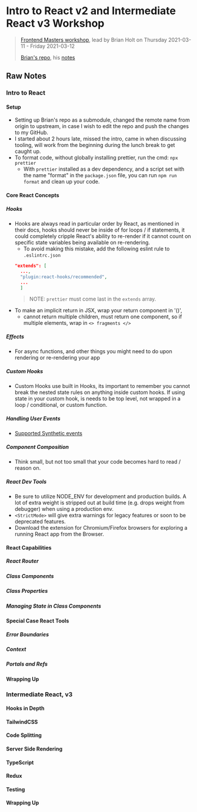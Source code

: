 # Intro to React v2 and Intermediate React v3 Workshop
> [Frontend Masters workshop](https://frontendmasters.com/workshops/complete-react-v6/), lead by Brian Holt on Thursday 2021-03-11 - Friday 2021-03-12
>
> [Brian's repo](https://github.com/btholt/citr-v6-project), his [notes](https://btholt.github.io/complete-intro-to-react-v6/)

## Raw Notes
### Intro to React
#### Setup
- Setting up Brian's repo as a submodule, changed the remote name from origin to upstream, in case I wish to edit the repo and push the changes to my GitHub.
- I started about 2 hours late, missed the intro, came in when discussing tooling, will work from the beginning during the lunch break to get caught up.
- To format code, without globally installing prettier, run the cmd: `npx prettier`
  - With `prettier` installed as a dev dependency, and a script set with the name "format" in the `package.json` file, you can run `npm run format` and clean up your code.

#### Core React Concepts
##### Hooks
- Hooks are always read in particular order by React, as mentioned in their docs, hooks should never be inside of for loops / if statements, it could completely cripple React's ability to re-render if it cannot count on specific state variables being available on re-rendering.
  - To avoid making this mistake, add the following eslint rule to `.eslintrc.json`
  ```json
  "extends": [
    ...,
    "plugin:react-hooks/recommended",
    ...
    ]
  ```
  > NOTE: `prettier` must come last in the `extends` array.
- To make an implicit return in JSX, wrap your return component in '()',
  - cannot return multiple children, must return one component, so if multiple elements, wrap in `<> fragments </>`

##### Effects
- For async functions, and other things you might need to do upon rendering or re-rendering your app

##### Custom Hooks
- Custom Hooks use built in Hooks, its important to remember you cannot break the nested state rules on anything inside custom hooks. If using state in your custom hook, is needs to be top level, not wrapped in a loop / conditional, or custom function.
##### Handling User Events
- [Supported Synthetic events](https://reactjs.org/docs/events.html#supported-events)

##### Component Composition
- Think small, but not too small that your code becomes hard to read / reason on.

##### React Dev Tools
- Be sure to utilize NODE_ENV for development and production builds. A lot of extra weight is stripped out at build time (e.g. drops weight from debugger) when using a production env.
- `<StrictMode>` will give extra warnings for legacy features or soon to be deprecated features.
- Download the extension for Chromium/Firefox browsers for exploring a running React app from the Browser.

#### React Capabilities
##### React Router
##### Class Components
##### Class Properties
##### Managing State in Class Components
#### Special Case React Tools
##### Error Boundaries
##### Context
##### Portals and Refs
#### Wrapping Up
### Intermediate React, v3
#### Hooks in Depth
#### TailwindCSS
#### Code Splitting
#### Server Side Rendering
#### TypeScript
#### Redux
#### Testing
#### Wrapping Up
